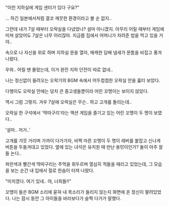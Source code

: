 "이런 지하실에 게임 센터가 있다 구요?"

... 하긴 일본에서처럼 결코 깨끗한 환경이라고 볼 순 없지.. 

그런데 내가 7살 때부터 오락실을 다녔었나? 설마 아니겠지. 아무리 어릴 때부터 게임에 미쳐 살았어도 7살은 너무 어리잖아. 지금쯤 집에서 어머니가 차려준 밥을 먹고 있을 거야..

속으로 나 자신을 위로 하며 지하실 문을 열자, 매캐한 담배 냄새가 문틈을 비집고 풍겨 나왔다.

우와.. 어릴 땐 몰랐는데, 이거 완전 지하 던전이 따로 없네..

나는 정신없이 들려오는 오락기의 BGM 속에서 어두컴컴한 오락실 안을 훓터 보았다.

다행이도 오락실 안에는 덩치 큰 중고생들뿐이라 어린 꼬맹이는 보이지 않았다.

역시 그럼 그렇지. 겨우 7살에 오락실은 무슨.. 하고 고개를 돌리는데..

오락실 한 구석에서 '딱따구리'라는 액션 게임을 즐기고 있는 어린 꼬맹이 두 명이 보였다..

'설마.. 저거..'

고개를 갸웃 거리며 가까이 다가가자, 비쩍 마른 꼬맹이 두 명이 레버를 붙잡고 신나게 버튼을 두들겨대고 있었다. 옆에 있는 녀석은 유치원 때 만난 용민이인가? 둘이 아주 잘들 논다..

파란색과 빨간색 딱따구리는 주먹을 휘두르며 열심히 적들을 때리고 있었는데, 그 모습을 보는 순간 내 입에서 절로 한숨이 터져 나왔다.

"미치겠다. 여기 있네.. 야, 너희들!!"

꼬맹이 들은 BGM 소리에 묻혀 내 목소리가 들리지 않는지 화면에 온 정신이 팔려있었다. 나는 잠시 동안 그 아이들을 바라보다가 슬쩍 다가가 말했다.
